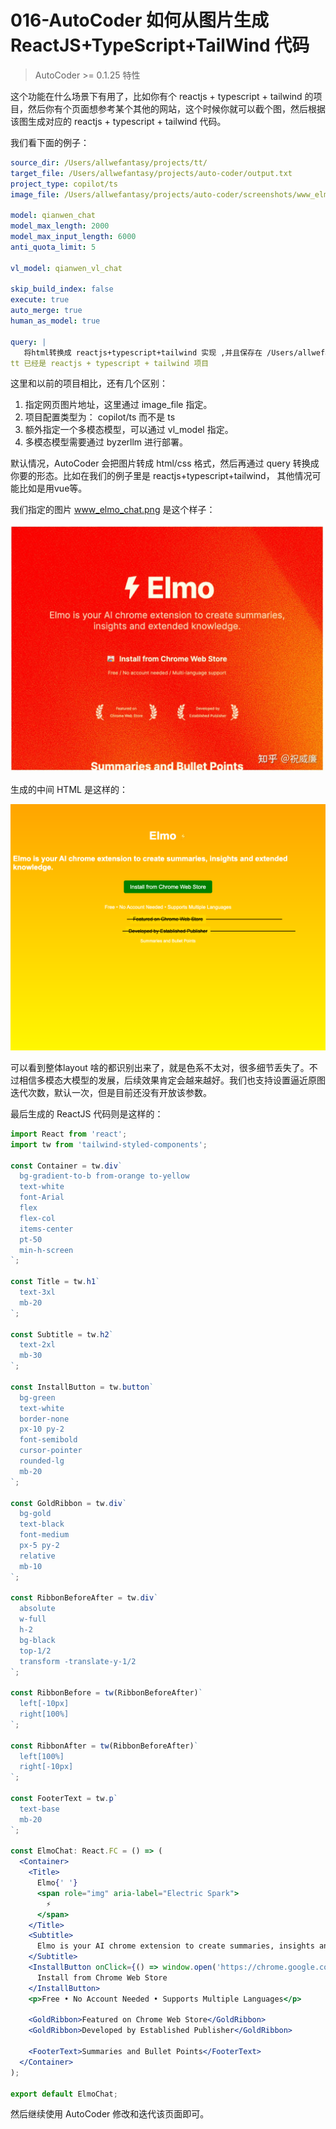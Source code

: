 # 016-AutoCoder 如何从图片生成ReactJS+TypeScript+TailWind 代码

> AutoCoder >= 0.1.25 特性

这个功能在什么场景下有用了，比如你有个 reactjs + typescript + tailwind 的项目，然后你有个页面想参考某个其他的网站，这个时候你就可以截个图，然后根据该图生成对应的 reactjs + typescript + tailwind 代码。

我们看下面的例子：

```yml
source_dir: /Users/allwefantasy/projects/tt/
target_file: /Users/allwefantasy/projects/auto-coder/output.txt 
project_type: copilot/ts
image_file: /Users/allwefantasy/projects/auto-coder/screenshots/www_elmo_chat.png

model: qianwen_chat
model_max_length: 2000
model_max_input_length: 6000
anti_quota_limit: 5

vl_model: qianwen_vl_chat

skip_build_index: false
execute: true
auto_merge: true
human_as_model: true

query: |   
   将html转换成 reactjs+typescript+tailwind 实现 ,并且保存在 /Users/allwefantasy/projects/tt/ 合适的目录下。
tt 已经是 reactjs + typescript + tailwind 项目
```

这里和以前的项目相比，还有几个区别：

1. 指定网页图片地址，这里通过 image_file 指定。
2. 项目配置类型为： copilot/ts 而不是 ts
3. 额外指定一个多模态模型，可以通过 vl_model 指定。
4. 多模态模型需要通过 byzerllm 进行部署。

默认情况，AutoCoder 会把图片转成 html/css 格式，然后再通过 query 转换成你要的形态。比如在我们的例子里是 reactjs+typescript+tailwind， 其他情况可能比如是用vue等。

我们指定的图片 www_elmo_chat.png 是这个样子：

![](../images/image16-01.png)

生成的中间 HTML 是这样的：

![](../images/image16-02.png)


可以看到整体layout 啥的都识别出来了，就是色系不太对，很多细节丢失了。不过相信多模态大模型的发展，后续效果肯定会越来越好。我们也支持设置逼近原图迭代次数，默认一次，但是目前还没有开放该参数。

最后生成的 ReactJS 代码则是这样的：

```jsx
import React from 'react';
import tw from 'tailwind-styled-components';

const Container = tw.div`
  bg-gradient-to-b from-orange to-yellow
  text-white
  font-Arial
  flex
  flex-col
  items-center
  pt-50
  min-h-screen
`;

const Title = tw.h1`
  text-3xl
  mb-20
`;

const Subtitle = tw.h2`
  text-2xl
  mb-30
`;

const InstallButton = tw.button`
  bg-green
  text-white
  border-none
  px-10 py-2
  font-semibold
  cursor-pointer
  rounded-lg
  mb-20
`;

const GoldRibbon = tw.div`
  bg-gold
  text-black
  font-medium
  px-5 py-2
  relative
  mb-10
`;

const RibbonBeforeAfter = tw.div`
  absolute
  w-full
  h-2
  bg-black
  top-1/2
  transform -translate-y-1/2
`;

const RibbonBefore = tw(RibbonBeforeAfter)`
  left[-10px]
  right[100%]
`;

const RibbonAfter = tw(RibbonBeforeAfter)`
  left[100%]
  right[-10px]
`;

const FooterText = tw.p`
  text-base
  mb-20
`;

const ElmoChat: React.FC = () => (
  <Container>
    <Title>
      Elmo{' '}
      <span role="img" aria-label="Electric Spark">
        ⚡
      </span>
    </Title>
    <Subtitle>
      Elmo is your AI chrome extension to create summaries, insights and extended knowledge.
    </Subtitle>
    <InstallButton onClick={() => window.open('https://chrome.google.com/webstore/detail/elmo/your-extension-id')}>
      Install from Chrome Web Store
    </InstallButton>
    <p>Free • No Account Needed • Supports Multiple Languages</p>

    <GoldRibbon>Featured on Chrome Web Store</GoldRibbon>
    <GoldRibbon>Developed by Established Publisher</GoldRibbon>

    <FooterText>Summaries and Bullet Points</FooterText>
  </Container>
);

export default ElmoChat;
```

然后继续使用 AutoCoder 修改和迭代该页面即可。